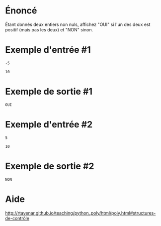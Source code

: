 # **Énoncé**

Étant donnés deux entiers non nuls, affichez "OUI" si l'un des deux est positif (mais pas les deux) et "NON" sinon.

# Exemple d'entrée #1

```
-5
```

```
10
```

# Exemple de sortie #1

```
OUI
```

# Exemple d'entrée #2

```
5
```

```
10
```

# Exemple de sortie #2

```
NON
```

# Aide

http://rtavenar.github.io/teaching/python_poly/html/poly.html#structures-de-contrôle